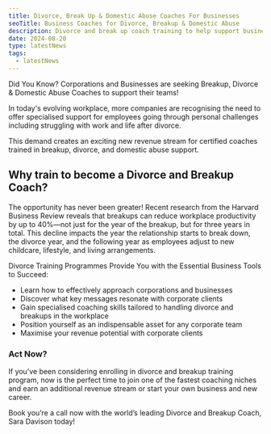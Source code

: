 ```yaml
---
title: Divorce, Break Up & Domestic Abuse Coaches For Businesses
seoTitle: Business Coaches for Divorce, Breakup & Domestic Abuse
description: Divorce and break up coach training to help support businesses and their staff
date: 2024-08-20
type: latestNews
tags:
  - latestNews
---
```

Did You Know? Corporations and Businesses are seeking Breakup, Divorce & Domestic Abuse Coaches to support their teams!

In today's evolving workplace, more companies are recognising the need to offer specialised support for employees going through personal challenges including struggling with work and life after divorce.

This demand creates an exciting new revenue stream for certified coaches trained in breakup, divorce, and domestic abuse support.

## Why train to become a Divorce and Breakup Coach?

The opportunity has never been greater! Recent research from the Harvard Business Review reveals that breakups can reduce workplace productivity by up to 40%—not just for the year of the breakup, but for three years in total. This decline impacts the year the relationship starts to break down, the divorce year, and the following year as employees adjust to new childcare, lifestyle, and living arrangements.

Divorce Training Programmes Provide You with the Essential Business Tools to Succeed:

* Learn how to effectively approach corporations and businesses
* Discover what key messages resonate with corporate clients
* Gain specialised coaching skills tailored to handling divorce and breakups in the workplace
* Position yourself as an indispensable asset for any corporate team
* Maximise your revenue potential with corporate clients

### Act Now?

If you’ve been considering enrolling in divorce and breakup training program, now is the perfect time to join one of the fastest coaching niches and earn an additional revenue stream or start your own business and new career.

Book you’re a call now with the world’s leading Divorce and Breakup Coach, Sara Davison today!
